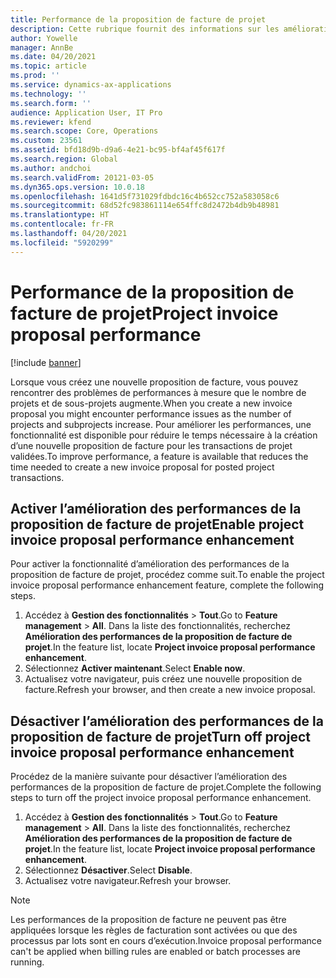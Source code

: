 ```yaml
---
title: Performance de la proposition de facture de projet
description: Cette rubrique fournit des informations sur les améliorations des performances des propositions de facture de projet.
author: Yowelle
manager: AnnBe
ms.date: 04/20/2021
ms.topic: article
ms.prod: ''
ms.service: dynamics-ax-applications
ms.technology: ''
ms.search.form: ''
audience: Application User, IT Pro
ms.reviewer: kfend
ms.search.scope: Core, Operations
ms.custom: 23561
ms.assetid: bfd18d9b-d9a6-4e21-bc95-bf4af45f617f
ms.search.region: Global
ms.author: andchoi
ms.search.validFrom: 20121-03-05
ms.dyn365.ops.version: 10.0.18
ms.openlocfilehash: 1641d5f731029fdbdc16c4b652cc752a583058c6
ms.sourcegitcommit: 68d52fc983861114e654ffc8d2472b4db9b48981
ms.translationtype: HT
ms.contentlocale: fr-FR
ms.lasthandoff: 04/20/2021
ms.locfileid: "5920299"
---
```

# <a name="project-invoice-proposal-performance"></a><span data-ttu-id="a79ae-103">Performance de la proposition de facture de projet</span><span class="sxs-lookup"><span data-stu-id="a79ae-103">Project invoice proposal performance</span></span>

[!include [banner](../includes/banner.md)]

<span data-ttu-id="a79ae-104">Lorsque vous créez une nouvelle proposition de facture, vous pouvez rencontrer des problèmes de performances à mesure que le nombre de projets et de sous-projets augmente.</span><span class="sxs-lookup"><span data-stu-id="a79ae-104">When you create a new invoice proposal you might encounter performance issues as the number of projects and subprojects increase.</span></span> <span data-ttu-id="a79ae-105">Pour améliorer les performances, une fonctionnalité est disponible pour réduire le temps nécessaire à la création d’une nouvelle proposition de facture pour les transactions de projet validées.</span><span class="sxs-lookup"><span data-stu-id="a79ae-105">To improve performance, a feature is available that reduces the time needed to create a new invoice proposal for posted project transactions.</span></span>

## <a name="enable-project-invoice-proposal-performance-enhancement"></a><span data-ttu-id="a79ae-106">Activer l’amélioration des performances de la proposition de facture de projet</span><span class="sxs-lookup"><span data-stu-id="a79ae-106">Enable project invoice proposal performance enhancement</span></span>
<span data-ttu-id="a79ae-107">Pour activer la fonctionnalité d’amélioration des performances de la proposition de facture de projet, procédez comme suit.</span><span class="sxs-lookup"><span data-stu-id="a79ae-107">To enable the project invoice proposal performance enhancement feature, complete the following steps.</span></span>

1.  <span data-ttu-id="a79ae-108">Accédez à **Gestion des fonctionnalités** > **Tout**.</span><span class="sxs-lookup"><span data-stu-id="a79ae-108">Go to **Feature management** > **All**.</span></span> <span data-ttu-id="a79ae-109">Dans la liste des fonctionnalités, recherchez **Amélioration des performances de la proposition de facture de projet**.</span><span class="sxs-lookup"><span data-stu-id="a79ae-109">In the feature list, locate **Project invoice proposal performance enhancement**.</span></span>
2.  <span data-ttu-id="a79ae-110">Sélectionnez **Activer maintenant**.</span><span class="sxs-lookup"><span data-stu-id="a79ae-110">Select **Enable now**.</span></span>
3.  <span data-ttu-id="a79ae-111">Actualisez votre navigateur, puis créez une nouvelle proposition de facture.</span><span class="sxs-lookup"><span data-stu-id="a79ae-111">Refresh your browser, and then create a new invoice proposal.</span></span>

## <a name="turn-off-project-invoice-proposal-performance-enhancement"></a><span data-ttu-id="a79ae-112">Désactiver l’amélioration des performances de la proposition de facture de projet</span><span class="sxs-lookup"><span data-stu-id="a79ae-112">Turn off project invoice proposal performance enhancement</span></span>
<span data-ttu-id="a79ae-113">Procédez de la manière suivante pour désactiver l’amélioration des performances de la proposition de facture de projet.</span><span class="sxs-lookup"><span data-stu-id="a79ae-113">Complete the following steps to turn off the project invoice proposal performance enhancement.</span></span>

1.  <span data-ttu-id="a79ae-114">Accédez à **Gestion des fonctionnalités** > **Tout**.</span><span class="sxs-lookup"><span data-stu-id="a79ae-114">Go to **Feature management** > **All**.</span></span> <span data-ttu-id="a79ae-115">Dans la liste des fonctionnalités, recherchez **Amélioration des performances de la proposition de facture de projet**.</span><span class="sxs-lookup"><span data-stu-id="a79ae-115">In the feature list, locate **Project invoice proposal performance enhancement**.</span></span>
2.  <span data-ttu-id="a79ae-116">Sélectionnez **Désactiver**.</span><span class="sxs-lookup"><span data-stu-id="a79ae-116">Select **Disable**.</span></span>
3.  <span data-ttu-id="a79ae-117">Actualisez votre navigateur.</span><span class="sxs-lookup"><span data-stu-id="a79ae-117">Refresh your browser.</span></span>

> [!NOTE]
> <span data-ttu-id="a79ae-118">Les performances de la proposition de facture ne peuvent pas être appliquées lorsque les règles de facturation sont activées ou que des processus par lots sont en cours d’exécution.</span><span class="sxs-lookup"><span data-stu-id="a79ae-118">Invoice proposal performance can't be applied when billing rules are enabled or batch processes are running.</span></span>
